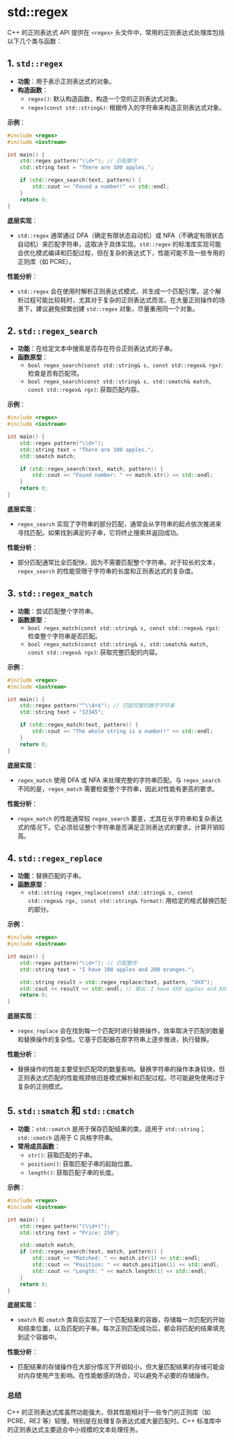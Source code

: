 # std::regex

C++ 的正则表达式 API 提供在 `<regex>` 头文件中，常用的正则表达式处理库包括以下几个类与函数：

## 1. `std::regex`
- **功能**：用于表示正则表达式的对象。
- **构造函数**：
  - `regex()`: 默认构造函数，构造一个空的正则表达式对象。
  - `regex(const std::string&)`: 根据传入的字符串来构造正则表达式对象。

**示例**：
```cpp
#include <regex>
#include <iostream>

int main() {
    std::regex pattern("\\d+"); // 匹配数字
    std::string text = "There are 100 apples.";

    if (std::regex_search(text, pattern)) {
        std::cout << "Found a number!" << std::endl;
    }
    return 0;
}
```

**底层实现**：
- `std::regex` 通常通过 DFA（确定有限状态自动机）或 NFA（不确定有限状态自动机）来匹配字符串，这取决于具体实现。`std::regex` 的标准库实现可能会优化模式编译和匹配过程，但在复杂的表达式下，性能可能不及一些专用的正则库（如 PCRE）。

**性能分析**：
- `std::regex` 会在使用时解析正则表达式模式，并生成一个匹配引擎。这个解析过程可能比较耗时，尤其对于复杂的正则表达式而言。在大量正则操作的场景下，建议避免频繁创建 `std::regex` 对象，尽量重用同一个对象。

## 2. `std::regex_search`
- **功能**：在给定文本中搜索是否存在符合正则表达式的子串。
- **函数原型**：
  - `bool regex_search(const std::string& s, const std::regex& rgx)`: 检查是否有匹配项。
  - `bool regex_search(const std::string& s, std::smatch& match, const std::regex& rgx)`: 获取匹配内容。

**示例**：
```cpp
#include <regex>
#include <iostream>

int main() {
    std::regex pattern("\\d+");
    std::string text = "There are 100 apples.";
    std::smatch match;

    if (std::regex_search(text, match, pattern)) {
        std::cout << "Found number: " << match.str() << std::endl;
    }
    return 0;
}
```

**底层实现**：
- `regex_search` 实现了字符串的部分匹配，通常会从字符串的起点依次推进来寻找匹配。如果找到满足的子串，它将终止搜索并返回成功。

**性能分析**：
- 部分匹配通常比全匹配快，因为不需要匹配整个字符串。对于较长的文本，`regex_search` 的性能受限于字符串的长度和正则表达式的复杂度。
  
## 3. `std::regex_match`
- **功能**：尝试匹配整个字符串。
- **函数原型**：
  - `bool regex_match(const std::string& s, const std::regex& rgx)`: 检查整个字符串是否匹配。
  - `bool regex_match(const std::string& s, std::smatch& match, const std::regex& rgx)`: 获取完整匹配的内容。

**示例**：
```cpp
#include <regex>
#include <iostream>

int main() {
    std::regex pattern("^\\d+$"); // 匹配完整的数字字符串
    std::string text = "12345";

    if (std::regex_match(text, pattern)) {
        std::cout << "The whole string is a number!" << std::endl;
    }
    return 0;
}
```

**底层实现**：
- `regex_match` 使用 DFA 或 NFA 来处理完整的字符串匹配。与 `regex_search` 不同的是，`regex_match` 需要检查整个字符串，因此对性能有更高的要求。

**性能分析**：
- `regex_match` 的性能通常较 `regex_search` 要差，尤其在长字符串和复杂表达式的情况下。它必须验证整个字符串是否满足正则表达式的要求，计算开销较高。

## 4. `std::regex_replace`
- **功能**：替换匹配的子串。
- **函数原型**：
  - `std::string regex_replace(const std::string& s, const std::regex& rgx, const std::string& format)`: 用给定的格式替换匹配的部分。

**示例**：
```cpp
#include <regex>
#include <iostream>

int main() {
    std::regex pattern("\\d+"); // 匹配数字
    std::string text = "I have 100 apples and 200 oranges.";

    std::string result = std::regex_replace(text, pattern, "XXX");
    std::cout << result << std::endl; // 输出：I have XXX apples and XXX oranges.
    return 0;
}
```

**底层实现**：
- `regex_replace` 会在找到每一个匹配时进行替换操作，效率取决于匹配的数量和替换操作的复杂性。它基于匹配器在原字符串上逐步推进，执行替换。

**性能分析**：
- 替换操作的性能主要受到匹配项的数量影响。替换字符串的操作本身较快，但正则表达式匹配的性能瓶颈依旧是模式解析和匹配过程。尽可能避免使用过于复杂的正则模式。

## 5. `std::smatch` 和 `std::cmatch`
- **功能**：`std::smatch` 是用于保存匹配结果的类，适用于 `std::string`；`std::cmatch` 适用于 C 风格字符串。
- **常用成员函数**：
  - `str()`: 获取匹配的子串。
  - `position()`: 获取匹配子串的起始位置。
  - `length()`: 获取匹配子串的长度。

**示例**：
```cpp
#include <regex>
#include <iostream>

int main() {
    std::regex pattern("(\\d+)");
    std::string text = "Price: 250";

    std::smatch match;
    if (std::regex_search(text, match, pattern)) {
        std::cout << "Matched: " << match.str(1) << std::endl;
        std::cout << "Position: " << match.position(1) << std::endl;
        std::cout << "Length: " << match.length(1) << std::endl;
    }
    return 0;
}
```

**底层实现**：
- `smatch` 和 `cmatch` 类背后实现了一个匹配结果的容器，存储每一次匹配的开始和结束位置，以及匹配的子串。每次正则匹配成功后，都会将匹配的结果填充到这个容器中。

**性能分析**：
- 匹配结果的存储操作在大部分情况下开销较小，但大量匹配结果的存储可能会对内存使用产生影响。在性能敏感的场合，可以避免不必要的存储操作。

### 总结
C++ 的正则表达式库虽然功能强大，但其性能相对于一些专门的正则库（如 PCRE、RE2 等）较慢，特别是在处理复杂表达式或大量匹配时。C++ 标准库中的正则表达式主要适合中小规模的文本处理任务。